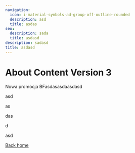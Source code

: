 ```yaml
---
navigation:
  icon: i-material-symbols-ad-group-off-outline-rounded
  description: asd
  title: asdas
seo:
  description: sada
  title: asdasd
description: sadasd
title: asdasd
---
```


# About Content Version 3

Nowa promocja BFasdasasdaasdasd

asd

as

das

d

asd

[Back home](/)
